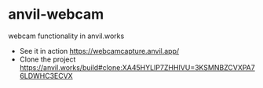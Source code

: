 # anvil-webcam
webcam functionality in anvil.works

- See it in action https://webcamcapture.anvil.app/
- Clone the project https://anvil.works/build#clone:XA45HYLIP7ZHHIVU=3KSMNBZCVXPA76LDWHC3ECVX

